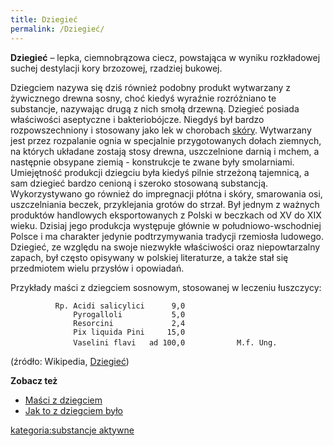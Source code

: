```yaml
---
title: Dziegieć
permalink: /Dziegieć/
---
```


**Dziegieć** – lepka, ciemnobrązowa ciecz, powstająca w wyniku rozkładowej suchej destylacji kory brzozowej, rzadziej bukowej.

Dziegciem nazywa się dziś również podobny produkt wytwarzany z żywicznego drewna sosny, choć kiedyś wyraźnie rozróżniano te substancje, nazywając drugą z nich smołą drzewną. Dziegieć posiada właściwości aseptyczne i bakteriobójcze. Niegdyś był bardzo rozpowszechniony i stosowany jako lek w chorobach [skóry](/skóra "wikilink"). Wytwarzany jest przez rozpalanie ognia w specjalnie przygotowanych dołach ziemnych, na których układane zostają stosy drewna, uszczelnione darnią i mchem, a następnie obsypane ziemią - konstrukcje te zwane były smolarniami. Umiejętność produkcji dziegciu była kiedyś pilnie strzeżoną tajemnicą, a sam dziegieć bardzo cenioną i szeroko stosowaną substancją. Wykorzystywano go również do impregnacji płótna i skóry, smarowania osi, uszczelniania beczek, przyklejania grotów do strzał. Był jednym z ważnych produktów handlowych eksportowanych z Polski w beczkach od XV do XIX wieku. Dzisiaj jego produkcja występuje głównie w południowo-wschodniej Polsce i ma charakter jedynie podtrzymywania tradycji rzemiosła ludowego. Dziegieć, ze względu na swoje niezwykłe właściwości oraz niepowtarzalny zapach, był często opisywany w polskiej literaturze, a także stał się przedmiotem wielu przysłów i opowiadań.

Przykłady maści z dziegciem sosnowym, stosowanej w leczeniu łuszczycy:

`          Rp. Acidi salicylici      9,0`
`              Pyrogalloli           5,0`
`              Resorcini             2,4`
`              Pix liquida Pini     15,0`
`              Vaselini flavi   ad 100,0`
`           M.f. Ung.`

(źródło: Wikipedia, [Dziegieć](/wikipedia:Dziegieć "wikilink"))

**Zobacz też**

-   [Maści z dziegciem](/Maści_z_dziegciem "wikilink")
-   [Jak to z dziegciem było](http://www.wigry.win.pl/kwartalnik/nr7_dziegiec.htm)

[kategoria:substancje aktywne](/kategoria:substancje_aktywne "wikilink")